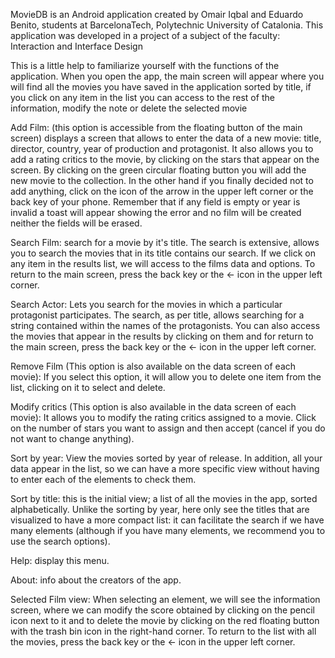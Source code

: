 MovieDB is an Android application created by Omair Iqbal and Eduardo Benito, 
students at BarcelonaTech, Polytechnic University of Catalonia.
This application was developed in a project of a subject of the faculty: Interaction and Interface Design

This is a little help to familiarize yourself with the functions of the application.
When you open the app, the main screen will appear where you will find all the movies you have saved in the application sorted by title, if you click on any item in the list  you can access to the rest of the information, modify the note or delete the selected movie 

Add Film:  (this option is accessible from the floating button of the main screen) displays a screen that allows to enter the data of a new movie: title, director, country, year of production and  protagonist. It also allows you to add a rating critics to the movie, by clicking on the stars that appear on the screen. By clicking on the green circular floating button you will add the new movie to the collection.
In the other hand if you finally decided not to add anything, click on the icon of the arrow in the upper left corner or the back key of your phone.
Remember that if any field is empty or  year is invalid a toast will appear showing the error and no film will be created neither the fields will be erased.

Search Film: search for a movie by it's title. The search is extensive, allows you to search the movies that in its title contains our search. If we click on any item in the results list, we will access to the films data and options. To return to the main screen, press the back key or the <- icon in the upper left corner.

Search Actor: Lets you search for the movies in which a particular protagonist participates. The search, as per title, allows searching for a string contained within the names of the protagonists. You can also access the movies that appear in the results by clicking on them and for return to the main screen, press the back key or the <- icon in the upper left corner.

Remove Film (This option is also available on the data screen of each movie): If you select this option, it will allow you to delete one item from the list, clicking on it to select and delete.

Modify critics (This option is also available in the data screen of each movie): It allows you to modify the rating critics assigned to a movie. Click on the number of stars you want to assign and then accept (cancel if you do not want to change anything).

Sort by year: View the movies sorted by year of release. In addition, all your data appear in the list, so we can have a more specific view without having to enter each of the elements to check them.

Sort by title: this is the initial view; a list of all the movies in the app, sorted alphabetically. Unlike the sorting by year, here only see the titles that are visualized to have a more compact list: it can facilitate the search if we have many elements (although if you have many elements, we recommend you to use the search options).

Help: display this menu.

About: info about the creators of the app.

Selected Film view: When selecting an element, we will see the information screen, where we can modify the score obtained by clicking on the pencil icon next to it and to delete the movie by clicking on the red floating button with the trash bin icon in the right-hand corner. To return to the list with all the movies, press the back key or the <- icon in the upper left corner.
